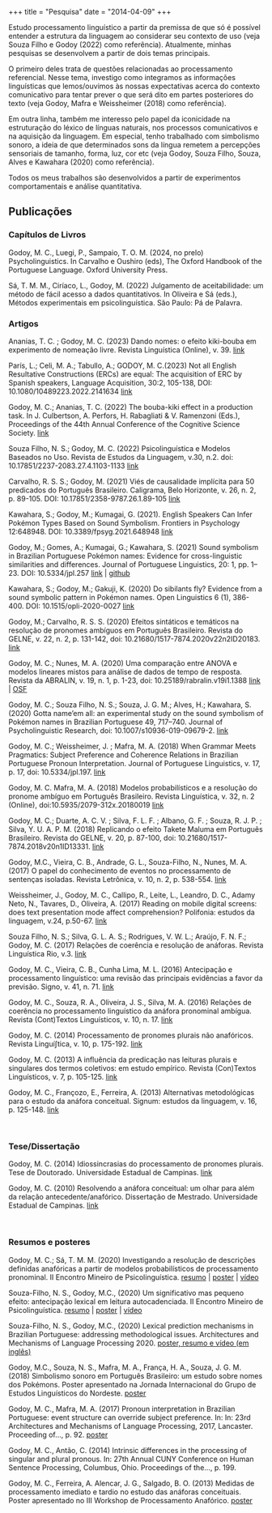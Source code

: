+++
title = "Pesquisa"
date = "2014-04-09"
+++


Estudo processamento linguístico a partir da premissa de que só é possível entender a estrutura da linguagem ao considerar seu contexto de uso (veja Souza Filho e Godoy (2022) como referência). Atualmente, minhas pesquisas se desenvolvem a partir de dois temas principais. 

O primeiro deles trata de questões relacionadas ao processamento referencial. Nesse tema, investigo como integramos as informações linguísticas que lemos/ouvimos às nossas expectativas acerca do contexto comunicativo para tentar prever o que será dito em partes posteriores do texto (veja Godoy, Mafra e Weissheimer (2018) como referência). 

Em outra linha, também me interesso pelo papel da iconicidade na estruturação do léxico de línguas naturais, nos processos comunicativos e na aquisição da linguagem. Em especial, tenho trabalhado com simbolismo sonoro, a ideia de que determinados sons da língua remetem a percepções sensoriais de tamanho, forma, luz, cor etc (veja Godoy, Souza Filho, Souza, Alves e Kawahara (2020) como referência).

Todos os meus trabalhos são desenvolvidos a partir de experimentos comportamentais e análise quantitativa. 



## Publicações

### Capítulos de Livros

Godoy, M. C., Luegi, P., Sampaio, T. O. M. (2024, no prelo) Psycholinguistics. In Carvalho e Oushiro (eds), The Oxford Handbook of the Portuguese Language. Oxford University Press.

Sá, T. M. M., Ciríaco, L., Godoy, M. (2022) Julgamento de aceitabilidade: um método de fácil acesso a dados quantitativos. In Oliveira e Sá (eds.), Métodos experimentais em psicolinguística. São Paulo: Pá de Palavra.

### Artigos

Ananias, T. C. ; Godoy, M. C. (2023) Dando nomes: o efeito kiki-bouba em experimento de nomeação livre. Revista Linguística (Online), v. 39. [link](http://www.scielo.edu.uy/scielo.php?script=sci_arttext&pid=S2079-312X2023000200057)

París, L.; Celi, M. A.; Tabullo, A.; GODOY, M. C.(2023) Not all English Resultative Constructions (ERCs) are equal: The acquisition of ERC by Spanish speakers, Language Acquisition, 30:2, 105-138, DOI: 10.1080/10489223.2022.2141634 [link](https://www.tandfonline.com/doi/full/10.1080/10489223.2022.2141634)

Godoy, M. C.; Ananias, T. C. (2022) The bouba-kiki effect in a production task. In J. Culbertson, A. Perfors, H. Rabagliati & V. Ramenzoni (Eds.), Proceedings of the 44th Annual Conference of the Cognitive Science Society. [link](https://escholarship.org/content/qt7h22c1kh/qt7h22c1kh.pdf)

Souza Filho, N. S.; Godoy, M. C. (2022) Psicolinguística e Modelos Baseados no Uso. Revista de Estudos da Linguagem, v.30, n.2. doi: 10.17851/2237-2083.27.4.1103-1133 [link](http://www.periodicos.letras.ufmg.br/index.php/relin/article/view/18702/pdf)

Carvalho, R. S. S.; Godoy, M. (2021) Viés de causalidade implícita para 50 predicados do Português Brasileiro. Caligrama, Belo Horizonte, v. 26, n. 2, p. 89-105. DOI: 10.17851/2358-9787.26.1.89-105 [link](http://www.periodicos.letras.ufmg.br/index.php/caligrama/article/view/18315/1125614170)

Kawahara, S.; Godoy, M.; Kumagai, G. (2021). English Speakers Can Infer Pokémon Types Based on Sound Symbolism. Frontiers in Psychology 12:648948. DOI: 10.3389/fpsyg.2021.648948 [link](https://www.frontiersin.org/articles/10.3389/fpsyg.2021.648948/full)

Godoy, M.; Gomes, A.; Kumagai, G.; Kawahara, S. (2021)  Sound symbolism in Brazilian Portuguese Pokémon names: Evidence for cross-linguistic similarities and differences. Journal of Portuguese Linguistics, 20: 1, pp. 1–23. DOI: 10.5334/jpl.257 [link](https://doi.org/10.5334/jpl.257) | [github](https://github.com/mahayanag/JPL_Pokemonastics)

Kawahara, S.; Godoy, M.; Gakuji, K. (2020) Do sibilants fly? Evidence from a sound symbolic pattern in Pokémon names. Open Linguistics 6 (1), 386-400. DOI: 10.1515/opli-2020-0027 [link](https://www.degruyter.com/view/journals/opli/6/1/article-p386.xml)

Godoy, M.; Carvalho, R. S. S. (2020) Efeitos sintáticos e temáticos na resolução de pronomes ambíguos em Português Brasileiro. Revista do GELNE, v. 22, n. 2, p. 131-142, doi: 10.21680/1517-7874.2020v22n2ID20183. [link](https://periodicos.ufrn.br/gelne/article/view/20183)

Godoy, M. C.; Nunes, M. A. (2020) Uma comparação entre ANOVA e modelos lineares mistos para análise de dados de tempo de resposta. Revista da ABRALIN, v. 19, n. 1, p. 1-23, doi: 10.25189/rabralin.v19i1.1388 [link](https://revista.abralin.org/index.php/abralin/article/view/1388) | [OSF](https://osf.io/efxt4/)

Godoy, M. C.; Souza Filho, N. S.; Souza, J. G. M.; Alves, H.; Kawahara, S. (2020) Gotta name’em all: an experimental study on the sound symbolism of Pokémon names in Brazilian Portuguese 49, 717–740. Journal of Psycholinguistic Research, doi: 10.1007/s10936-019-09679-2. [link](https://link.springer.com/article/10.1007/s10936-019-09679-2)

Godoy, M. C.; Weissheimer, J. ; Mafra, M. A. (2018) When Grammar Meets Pragmatics: Subject Preference and Coherence Relations in Brazilian Portuguese Pronoun Interpretation. Journal of Portuguese Linguistics, v. 17, p. 17, doi: 10.5334/jpl.197. [link](https://jpl.letras.ulisboa.pt/articles/10.5334/jpl.197/)

Godoy, M. C. Mafra, M. A. (2018) Modelos probabilísticos e a resolução do pronome ambíguo em Português Brasileiro. Revista Linguística, v. 32, n. 2 (Online), doi:10.5935/2079-312x.20180019 [link](http://www.scielo.edu.uy/scielo.php?script=sci_arttext&pid=S2079-312X2018000200119&lng=en&nrm=iso&tlng=pt)

Godoy, M. C.; Duarte, A. C. V. ; Silva, F. L. F. ; Albano, G. F. ; Souza, R. J. P. ; Silva, Y. U. A. P. M. (2018) Replicando o efeito Takete Maluma em Português Brasileiro. Revista do GELNE, v. 20, p. 87-100, doi: 10.21680/1517-7874.2018v20n1ID13331. [link](https://periodicos.ufrn.br/gelne/article/view/13331)

Godoy, M.C., Vieira, C. B., Andrade, G. L., Souza-Filho, N., Nunes, M. A. (2017) O papel do conhecimento de eventos no processamento de sentenças isoladas. Revista Letrônica, v. 10, n. 2, p. 538-554. [link](http://revistaseletronicas.pucrs.br/ojs/index.php/letronica/article/view/26408/16551)

Weissheimer, J., Godoy, M. C., Callipo, R., Leite, L., Leandro, D. C., Adamy Neto, N., Tavares, D., Oliveira, A. (2017) Reading on mobile digital screens: does text presentation mode affect comprehension? Polifonia: estudos da linguagem, v.24, p.50-67. [link](http://periodicoscientificos.ufmt.br/ojs/index.php/polifonia/article/view/6068/3932)

Souza Filho, N. S.; Silva, G. L. A. S.; Rodrigues, V. W. L.; Araújo, F. N. F.; Godoy, M. C. (2017) Relações de coerência e resolução de anáforas. Revista Linguística Rio, v.3. [link](http://www.linguisticario.letras.ufrj.br/uploads/7/0/5/2/7052840/lr31_souzafilhoetal.pdf)

Godoy, M. C., Vieira, C. B., Cunha Lima, M. L. (2016) Antecipação e processamento linguístico: uma revisão das principais evidências a favor da previsão. Signo, v. 41, n. 71. [link](https://online.unisc.br/seer/index.php/signo/article/view/7227/pdf)

Godoy, M. C., Souza, R. A., Oliveira, J. S., Silva, M. A. (2016) Relações de coerência no processamento linguístico da anáfora pronominal ambígua. Revista (Cont)Textos Linguísticos, v. 10, n. 17. [link](http://periodicos.ufes.br/contextoslinguisticos/article/view/14796/10341)

Godoy, M. C. (2014) Processamento de pronomes plurais não anafóricos. Revista Linguí∫tica, v. 10, p. 175-192. [link](http://www.letras.ufrj.br/poslinguistica/revistalinguistica/wp-content/uploads/2014/07/revista-linguistica-v10-n1-artigo12.pdf)

Godoy, M. C. (2013) A influência da predicação nas leituras plurais e singulares dos termos coletivos: em estudo empírico. Revista (Con)Textos Linguísticos, v. 7, p. 105-125. [link](http://periodicos.ufes.br/contextoslinguisticos/article/view/4832)

Godoy, M. C., Françozo, E., Ferreira, A. (2013) Alternativas metodológicas para o estudo da anáfora conceitual. Signum: estudos da linguagem, v. 16, p. 125-148. [link](http://www.uel.br/revistas/uel/index.php/signum/article/view/15480)



  <br>

### Tese/Dissertação

Godoy, M. C. (2014) Idiossincrasias do processamento de pronomes plurais. Tese de Doutorado. Universidade Estadual de Campinas. [link](http://repositorio.unicamp.br/jspui/bitstream/REPOSIP/270557/1/Godoy_MahayanaCristina_D.pdf)

Godoy, M. C. (2010) Resolvendo a anáfora conceitual: um olhar para além da relação antecedente/anafórico. Dissertação de Mestrado. Universidade Estadual de Campinas. [link](http://repositorio.unicamp.br/bitstream/REPOSIP/269041/1/Godoy_MahayanaCristina_M.pdf)


  <br>


### Resumos e posteres

Godoy, M. C.; Sá, T. M. M. (2020) Investigando a resolução de descrições definidas anafóricas a partir de modelos probabilísticos de processamento pronominal. II Encontro Mineiro de Psicolinguística. [resumo](/GodoySa_resumo.pdf) | [poster](/GodoySa_poster.pdf) | [vídeo](https://www.youtube.com/watch?v=lvu4lIL_AK8&feature=emb_logo&ab_channel=EncontroMineirodePsicolingu%C3%ADstica)

Souza-Filho, N. S., Godoy, M.C., (2020) Um significativo mas pequeno efeito: antecipação lexical em leitura autocadenciada. II Encontro Mineiro de Psicolinguística. [resumo](/SouzaFilhoGodoy_resumo.pdf) | [poster](/SouzaFilhoGodoy_poster.pdf) | [vídeo](https://www.youtube.com/watch?v=vHjifpQPFqA&feature=emb_logo&ab_channel=EncontroMineirodePsicolingu%C3%ADstica)

Souza-Filho, N. S., Godoy, M.C., (2020) Lexical prediction mechanisms in Brazilian Portuguese: addressing methodological issues. Architectures and Mechanisms of Language Processing 2020. [poster, resumo e vídeo (em inglês)](https://osf.io/n7365/)

Godoy, M.C., Souza, N. S., Mafra, M. A., França, H. A., Souza, J. G. M. (2018) Simbolismo sonoro em Português Brasileiro: um estudo sobre nomes dos Pokémons. Poster apresentado na Jornada Internacional do Grupo de Estudos Linguísticos do Nordeste. [poster](/Godoyetal_gelne2018.pdf)

Godoy, M. C., Mafra, M. A. (2017) Pronoun interpretation in Brazilian Portuguese: event structure can override subject preference. In: In: 23rd Architectures and Mechanisms of Language Processing, 2017, Lancaster. Proceeding of…, p. 92. [poster](/poster_amlap.pdf)

Godoy, M. C., Antão, C. (2014) Intrinsic differences in the processing of singular and plural pronous. In: 27th Annual CUNY Conference on Human Sentence Processing, Columbus, Ohio. Proceedings of the…, p. 199. 

Godoy, M. C., Ferreira, A. Alencar, J. G., Salgado, B. O. (2013) Medidas de processamento imediato e tardio no estudo das anáforas conceituais. Poster apresentado no III Workshop de Processamento Anafórico. [poster](/Poster_3WPA.pdf)